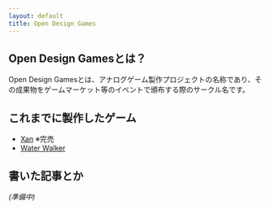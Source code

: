 ```yaml
---
layout: default
title: Open Design Games
---
```


## Open Design Gamesとは？

Open Design Gamesとは、アナログゲーム製作プロジェクトの名称であり、その成果物をゲームマーケット等のイベントで頒布する際のサークル名です。

## これまでに製作したゲーム

* [Xan](products/xan.html) ※完売
* [Water Walker](products/water_walker.html)

## 書いた記事とか

*(準備中)*
